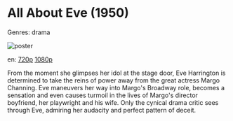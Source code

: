 # All About Eve (1950)

Genres: drama

![poster](http://image.tmdb.org/t/p/w500/33XvsnXA7d1c1FXyyjfzyA1ItEm.jpg)

en:
  [720p](magnet:?xt=urn:btih:2FD20BA65E60C59DE665A4A6FA30E5C36BE15329&tr=udp://glotorrents.pw:6969/announce&tr=udp://tracker.opentrackr.org:1337/announce&tr=udp://torrent.gresille.org:80/announce&tr=udp://tracker.openbittorrent.com:80&tr=udp://tracker.coppersurfer.tk:6969&tr=udp://tracker.leechers-paradise.org:6969&tr=udp://p4p.arenabg.ch:1337&tr=udp://tracker.internetwarriors.net:1337)
  [1080p](magnet:?xt=urn:btih:979DD4160768C36228C50F76498C85335C2A56AD&tr=udp://glotorrents.pw:6969/announce&tr=udp://tracker.opentrackr.org:1337/announce&tr=udp://torrent.gresille.org:80/announce&tr=udp://tracker.openbittorrent.com:80&tr=udp://tracker.coppersurfer.tk:6969&tr=udp://tracker.leechers-paradise.org:6969&tr=udp://p4p.arenabg.ch:1337&tr=udp://tracker.internetwarriors.net:1337)
  


From the moment she glimpses her idol at the stage door, Eve Harrington is determined to take the reins of power away from the great actress Margo Channing. Eve maneuvers her way into Margo's Broadway role, becomes a sensation and even causes turmoil in the lives of Margo's director boyfriend, her playwright and his wife. Only the cynical drama critic sees through Eve, admiring her audacity and perfect pattern of deceit.